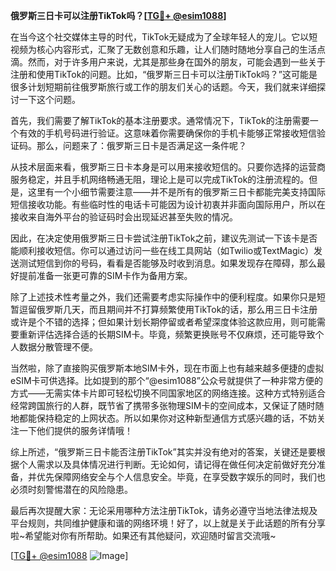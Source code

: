 **俄罗斯三日卡可以注册TikTok吗？[[TG💪+ @esim1088](https://t.me/s/esim1088)]**

在当今这个社交媒体主导的时代，TikTok无疑成为了全球年轻人的宠儿。它以短视频为核心内容形式，汇聚了无数创意和乐趣，让人们随时随地分享自己的生活点滴。然而，对于许多用户来说，尤其是那些身在国外的朋友，可能会遇到一些关于注册和使用TikTok的问题。比如，“俄罗斯三日卡可以注册TikTok吗？”这可能是很多计划短期前往俄罗斯旅行或工作的朋友们关心的话题。今天，我们就来详细探讨一下这个问题。

首先，我们需要了解TikTok的基本注册要求。通常情况下，TikTok的注册需要一个有效的手机号码进行验证。这意味着你需要确保你的手机卡能够正常接收短信验证码。那么，问题来了：俄罗斯三日卡是否满足这一条件呢？

从技术层面来看，俄罗斯三日卡本身是可以用来接收短信的。只要你选择的运营商服务稳定，并且手机网络畅通无阻，理论上是可以完成TikTok的注册流程的。但是，这里有一个小细节需要注意——并不是所有的俄罗斯三日卡都能完美支持国际短信接收功能。有些临时性的电话卡可能因为设计初衷并非面向国际用户，所以在接收来自海外平台的验证码时会出现延迟甚至失败的情况。

因此，在决定使用俄罗斯三日卡尝试注册TikTok之前，建议先测试一下该卡是否能顺利接收短信。你可以通过访问一些在线工具网站（如Twilio或TextMagic）发送测试短信到你的号码，看看是否能够及时收到消息。如果发现存在障碍，那么最好提前准备一张更可靠的SIM卡作为备用方案。

除了上述技术性考量之外，我们还需要考虑实际操作中的便利程度。如果你只是短暂逗留俄罗斯几天，而且期间并不打算频繁使用TikTok的话，那么用三日卡注册或许是个不错的选择；但如果计划长期停留或者希望深度体验这款应用，则可能需要重新评估选择合适的长期SIM卡。毕竟，频繁更换账号不仅麻烦，还可能导致个人数据分散管理不便。

当然啦，除了直接购买俄罗斯本地SIM卡外，现在市面上也有越来越多便捷的虚拟eSIM卡可供选择。比如提到的那个“@esim1088”公众号就提供了一种非常方便的方式——无需实体卡片即可轻松切换不同国家地区的网络连接。这种方式特别适合经常跨国旅行的人群，既节省了携带多张物理SIM卡的空间成本，又保证了随时随地都能保持稳定的上网状态。所以如果你对这种新型通信方式感兴趣的话，不妨关注一下他们提供的服务详情哦！

综上所述，“俄罗斯三日卡能否注册TikTok”其实并没有绝对的答案，关键还是要根据个人需求以及具体情况进行判断。无论如何，请记得在做任何决定前做好充分准备，并优先保障网络安全与个人信息安全。毕竟，在享受数字娱乐的同时，我们也必须时刻警惕潜在的风险隐患。

最后再次提醒大家：无论采用哪种方法注册TikTok，请务必遵守当地法律法规及平台规则，共同维护健康和谐的网络环境！好了，以上就是关于此话题的所有分享啦~希望能对你有所帮助。如果还有其他疑问，欢迎随时留言交流哦~

[[TG💪+ @esim1088](https://t.me/s/esim1088) ![Image](https://i.postimg.cc/4NQfJmqS/Snipaste-2025-05-13-00-14-12.png)]